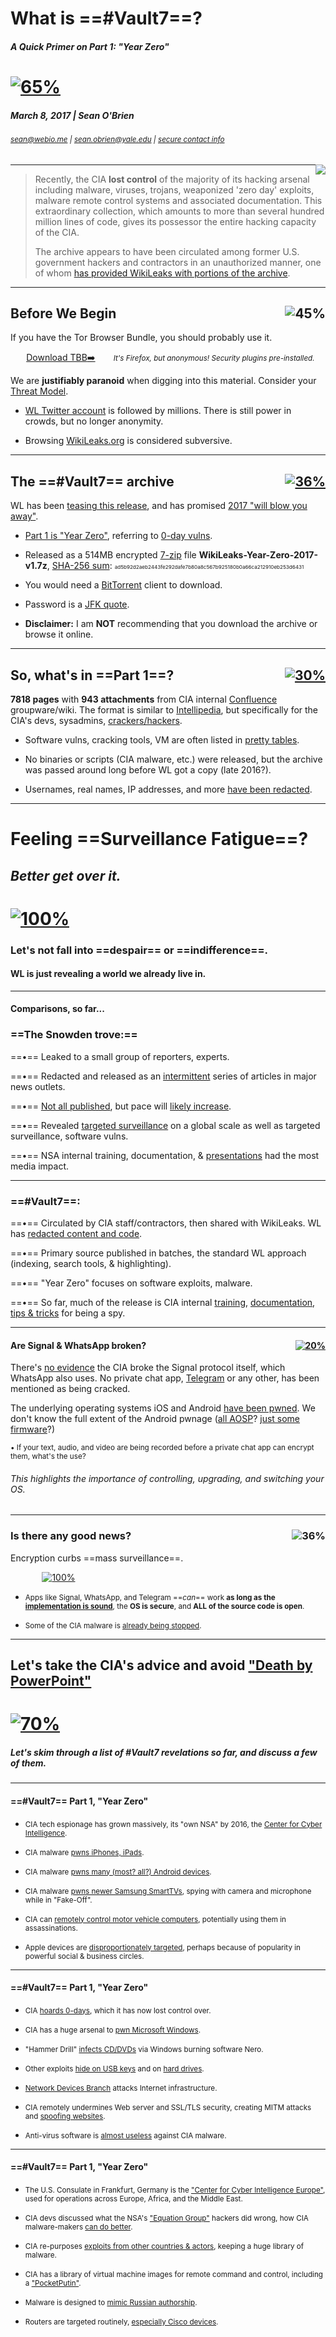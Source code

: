 <!-- $theme: gaia -->
<!-- *template: invert -->
<!-- page_number: false -->

# What is ==#Vault7==?
##### A Quick Primer on Part 1: "Year Zero"

# [![65%](../images/vault7-teaser01_seed-bank.jpg)](https://www.youtube.com/watch?v=9I7AGRUPIIE)
<!-- WikiLeaks #Vault7 teaser graphic, with photo of Global Seed Vault in Svalbard, Norway -->

##### March 8, 2017 | Sean O'Brien
###### <small>sean@webio.me | sean.obrien@yale.edu | [secure contact info](https://webio.me/contact) </small>

###### <span style="float:right;">[![](../images/cc-by-sa.svg)](http://creativecommons.org/licenses/by-sa/4.0/)</span>
<!-- Creative Commons Attribution-ShareAlike -->

---
<!-- *template: invert -->

> Recently, the CIA **lost control** of the majority of its hacking arsenal including malware, viruses, trojans, weaponized 'zero day' exploits, malware remote control systems and associated documentation. This extraordinary collection, which amounts to more than several hundred million lines of code, gives its possessor the entire hacking capacity of the CIA.
>
> The archive appears to have been circulated among former U.S. government hackers and contractors in an unauthorized manner, one of whom [has provided WikiLeaks with portions of the archive](https://wikileaks.org/ciav7p1/).

---
<!-- page_number: true -->

## Before We Begin<span style="float:right;">![45%](../images/tor-obfs.png)</span>
<!-- Pluggable Transports icon -->

If you have the Tor Browser Bundle, 
you should probably use it.

<span style="margin-left:5%;">[Download TBB:arrow_right:](https://www.torproject.org/projects/torbrowser.html.en)</span>
<span style="margin-left:5%;"><small>_It's Firefox, but anonymous! Security plugins pre-installed._</small></span>

We are **justifiably paranoid** when digging into this material. Consider your [Threat Model](https://blog.yourultimatesecurity.guide/2016/04/threat-modeling-an-introduction/).

* [WL Twitter account](https://twitter.com/wikileaks) is followed by millions. There is still power in crowds, but no longer anonymity.

* Browsing [WikiLeaks.org](https://wikileaks.org) is considered subversive.

---
<!-- page_number: true -->

## The ==#Vault7== archive<span style="float:right;">[![36%](../images/wikileaks.svg)](https://wikileaks.org)</span>
<!-- WikiLeaks icon -->

WL has been [teasing this release](http://knowyourmeme.com/memes/events/vault-7-leaks), and has promised [2017 "will blow you away"](https://www.rt.com/news/372550-wikileaks-2017-showdown-leaks/).

* [Part 1 is "Year Zero"](https://wikileaks.org/ciav7p1/), referring to [0-day vulns](https://en.wikipedia.org/wiki/Zero-day_(computing)).

* Released as a 514MB encrypted [7-zip](https://en.wikipedia.org/wiki/7-Zip) file **WikiLeaks-Year-Zero-2017-v1.7z**,  [SHA-256 sum](https://help.ubuntu.com/community/HowToSHA256SUM): <small><small><small>ad5b92d2aeb2443fe292dafe7b80a8c567b925180b0a66ca212910eb253d6431</small></small></small>

* You would need a [BitTorrent](https://transmissionbt.com/help/gtk/2.7x/html/gettingstarted.html) client to download.

* Password is a [JFK quote](https://twitter.com/wikileaks/status/839100031256920064?ref_src=twsrc^tfw).

* **Disclaimer:** I am **NOT** recommending that you download the archive or browse it online.

---
<!-- page_number: true -->

## So, what's in ==Part 1==?<span style="float:right;">[![30%](../images/wl-year_zero.jpg)](https://wikileaks.org/ciav7p1/)</span>
<!-- WikiLeaks "Year Zero" release graphic, with photo of Lingua sculpture at the Washington Convention Center. Was the photo supposed to be the Kryptos sculpture at the CIA? -->

**7818 pages** with **943 attachments** from CIA internal [Confluence](https://en.wikipedia.org/wiki/Confluence_(software)) groupware/wiki.  The format is similar to [Intellipedia](https://en.wikipedia.org/wiki/Intellipedia), but specifically for the CIA's devs, sysadmins, [crackers/hackers](http://www.techrepublic.com/blog/it-security/hacker-vs-cracker/).

* Software vulns, cracking tools, VM are often listed in [pretty tables](https://wikileaks.org/ciav7p1/cms/page_21561399.html).

* No binaries or scripts (CIA malware, etc.) were released, but the archive was passed around long before WL got a copy (late 2016?).

* Usernames, real names, IP addresses, and more [have been redacted](https://wikileaks.org/ciav7p1/#FAQ). 

---
<!-- *template: invert -->
<!-- page_number: false -->

# Feeling ==Surveillance Fatigue==?
## _Better get over it._
# [![100%](../images/tweet-wikileaks_2017-03-08.png)](https://twitter.com/wikileaks/status/839475557721116672)
<!-- WL tweet -->
### Let's not fall into ==despair== or ==indifference==.
#### WL is just revealing a world we already live in.

---
<!-- page_number: true -->

#### Comparisons, so far...
<!-- Screenshot from Citizenfour -->

### ==The Snowden trove:==
==&bull;== Leaked to a small group of reporters, experts.

==&bull;== Redacted and released as an [intermittent](https://foreignpolicy.com/2013/10/03/a-wikileaks-family-feud-erupts-on-twitter/) series of articles in major news outlets.

==&bull;== [Not all published](https://theintercept.com/2016/08/19/the-nsa-was-hacked-snowden-documents-confirm/), but pace will [likely increase](https://theintercept.com/2016/05/16/the-intercept-is-broadening-access-to-the-snowden-archive-heres-why/).

==&bull;== Revealed [targeted surveillance](https://en.wikipedia.org/wiki/PRISM_(surveillance_program)) on a global scale as well as targeted surveillance, software vulns.

==&bull;== NSA internal training, documentation, & [presentations](https://en.wikipedia.org/wiki/PRISM_(surveillance_program)#The_slides) had the most media impact.

---
<!-- page_number: true -->

### ==#Vault7==:
==&bull;== Circulated by CIA staff/contractors, then shared with WikiLeaks. WL has [redacted content and code](https://wikileaks.org/ciav7p1/#FAQ).

==&bull;== Primary source published in batches, the standard WL approach (indexing, search tools, &amp; highlighting).

==&bull;== "Year Zero" focuses on software exploits, malware. 

==&bull;== So far, much of the  release is CIA internal [training](https://wikileaks.org/ciav7p1/cms/page_14587255.html), [documentation](https://wikileaks.org/ciav7p1/cms/page_2621753.html), [tips &amp; tricks](https://wikileaks.org/ciav7p1/cms/page_26607630.html) for being a spy.

---
<!-- *template: invert -->

#### Are Signal &amp; WhatsApp broken?<span style="float:right;">[![20%](../images/signal-icon.png)](https://theintercept.com/2017/03/07/the-cia-didnt-break-signal-or-whatsapp-despite-what-youve-heard/)</span>
<!-- Signal icon -->
There's [no evidence](https://theintercept.com/2017/03/07/the-cia-didnt-break-signal-or-whatsapp-despite-what-youve-heard/) the CIA broke the Signal protocol itself, which WhatsApp also uses. No private chat app, [Telegram](https://t.co/acTMkdl1A7) or any other, has been mentioned as being cracked.

The underlying operating systems iOS and Android [have been pwned](https://wikileaks.org/ciav7p1/#ANALYSIS).  We don't know the full extent of the Android pwnage ([all AOSP](https://en.wikipedia.org/wiki/Android_(operating_system)#Open-source_community)? [just some firmware](https://wikileaks.org/ciav7p1/cms/page_11629096.html)?)

<small>&bull; If your text, audio, and video are being recorded before a private chat app can encrypt them, what's the use?</small>
###### This highlights the importance of controlling, upgrading, and switching your OS.

---
<!-- page_number: true -->

### Is there any good news?<span style="float:right;">![36%](../images/vault7-question.png)</span>
<!-- Person confused about security -->
Encryption curbs ==mass surveillance==.

<span style="margin-left:10%;">[![100%](../images/tweet-snowden_2017-03-07.png)](https://twitter.com/Snowden/status/839212490953265156)</span>

* <small>Apps like Signal, WhatsApp, and Telegram ==_can_== work **as long as the [implementation is sound](https://www.theguardian.com/technology/2017/jan/16/whatsapp-vulnerability-facebook)**, the **OS is secure**, and **ALL of the source code is open**.</small>

* <small>Some of the CIA malware is [already being stopped](https://twitter.com/wikileaks/status/839526624768962560).</small>

---
<!-- *template: invert -->
<!-- page_number: false -->

## Let's take the CIA's advice and avoid ["Death by PowerPoint"](https://wikileaks.org/ciav7p1/cms/page_26607630.html#efmBLLBLp)

# [![70%](../images/advice-frankfurt-consulate.png)](https://wikileaks.org/ciav7p1/cms/page_26607630.html#efmBLLBLp)
<!-- advice for CIA agents in the Frankfurt Consulate -->

##### Let's skim through a list of  #Vault7 revelations so far, and discuss a few of them.

---
<!-- page_number: true -->

#### ==#Vault7== Part 1, "Year Zero"

* <small>CIA tech espionage has grown massively, its "own NSA" by 2016, the [Center for Cyber Intelligence](https://wikileaks.org/ciav7p1/files/org-chart.png).</small>

* <small>CIA malware [pwns iPhones, iPads](https://wikileaks.org/ciav7p1/cms/space_2359301.html).</small>

* <small>CIA malware [pwns many (most? all?) Android devices](https://wikileaks.org/ciav7p1/cms/space_11763721.html).</small>

* <small>CIA malware [pwns newer Samsung SmartTVs](https://wikileaks.org/ciav7p1/cms/page_12353643.html), spying with camera and microphone while in "Fake-Off".</small>

* <small>CIA can [remotely control motor vehicle computers](https://wikileaks.org/ciav7p1/cms/page_13763790.html), potentially using them in assassinations.</small>

* <small>Apple devices are [disproportionately targeted](https://wikileaks.org/ciav7p1/cms/page_13205587.html), perhaps because of  popularity in powerful social &amp; business circles.</small>

---
<!-- page_number: true -->

#### ==#Vault7== Part 1, "Year Zero"

* <small>CIA [hoards 0-days](https://wikileaks.org/ciav7p1/cms/page_11629096.html), which it has now lost control over.</small>

* <small>CIA has a huge arsenal to [pwn Microsoft Windows](https://wikileaks.org/ciav7p1/cms/page_11628612.html).</small>

* <small>"Hammer Drill" [infects CD/DVDs](https://wikileaks.org/ciav7p1/cms/page_17072172.html) via Windows burning software Nero.</small>

* <small>Other exploits [hide on USB keys](https://wikileaks.org/ciav7p1/cms/page_13762636.html) and on [hard drives](https://wikileaks.org/ciav7p1/cms/page_13763236.html).</small>

* <small>[Network Devices Branch](https://wikileaks.org/ciav7p1/cms/space_15204355.html) attacks Internet infrastructure.</small>

* <small>CIA remotely undermines Web server and SSL/TLS security, creating MITM attacks and [spoofing websites](https://wikileaks.org/ciav7p1/#HIVE).</small>

* <small>Anti-virus software is [almost useless](https://apnews.com/53d65013e05142bc8211dd6f1a6558dd/What-the-CIA-thinks-of-your-anti-virus-program) against CIA malware.</small>

---
<!-- page_number: true -->

#### ==#Vault7== Part 1, "Year Zero"

* <small>The U.S. Consulate in Frankfurt, Germany is the ["Center for Cyber Intelligence Europe"](https://wikileaks.org/ciav7p1/cms/page_20251151.html), used for operations across Europe, Africa, and the Middle East.</small>

* <small>CIA devs discussed what the NSA's ["Equation Group"](https://en.wikipedia.org/wiki/Equation_Group) hackers did wrong, how CIA malware-makers [can do better](https://wikileaks.org/ciav7p1/cms/page_14588809.html).</small>

* <small>CIA re-purposes [exploits from other countries &amp; actors](https://wikileaks.org/ciav7p1/cms/page_2621753.html), keeping a huge library of malware.</small>

* <small>CIA has a library of virtual machine images for remote command and control, including a ["PocketPutin"](https://wikileaks.org/ciav7p1/cms/page_13762636.html).</small>

* <small>Malware is designed to [mimic Russian authorship](https://twitter.com/wikileaks/status/839526624768962560).</small>

* <small>Routers are targeted routinely, [especially Cisco devices](https://twitter.com/wikileaks/status/839467760505733120).</small>

